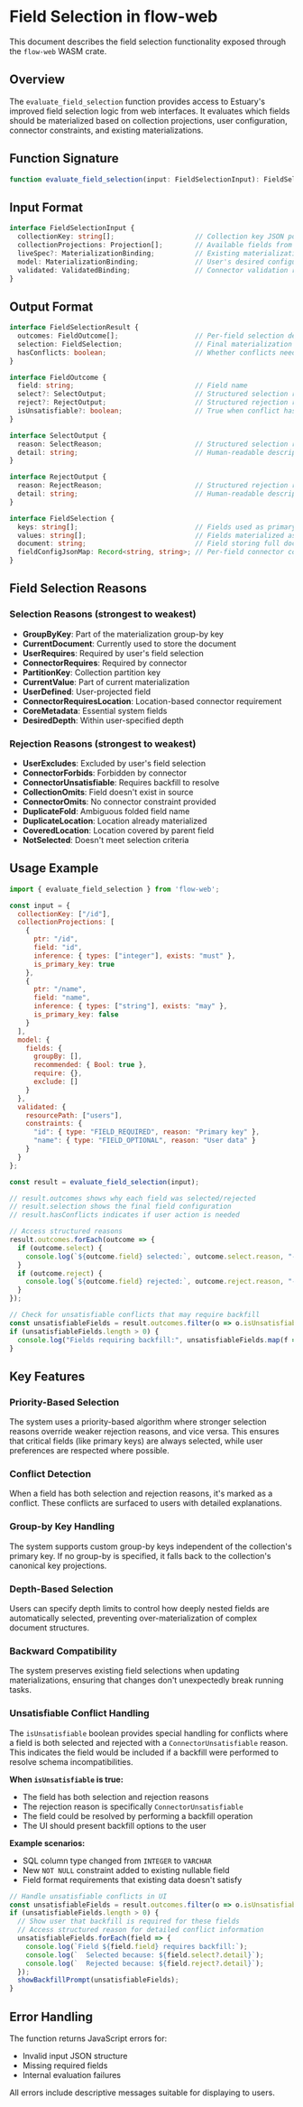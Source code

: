 # Field Selection in flow-web

This document describes the field selection functionality exposed through the `flow-web` WASM crate.

## Overview

The `evaluate_field_selection` function provides access to Estuary's improved field selection logic from web interfaces. It evaluates which fields should be materialized based on collection projections, user configuration, connector constraints, and existing materializations.

## Function Signature

```typescript
function evaluate_field_selection(input: FieldSelectionInput): FieldSelectionResult
```

## Input Format

```typescript
interface FieldSelectionInput {
  collectionKey: string[];                    // Collection key JSON pointers (e.g., ["/id", "/timestamp"])
  collectionProjections: Projection[];        // Available fields from the collection
  liveSpec?: MaterializationBinding;          // Existing materialization (if updating)
  model: MaterializationBinding;              // User's desired configuration
  validated: ValidatedBinding;                // Connector validation results
}
```

## Output Format

```typescript
interface FieldSelectionResult {
  outcomes: FieldOutcome[];                   // Per-field selection details
  selection: FieldSelection;                  // Final materialization configuration
  hasConflicts: boolean;                      // Whether conflicts need resolution
}

interface FieldOutcome {
  field: string;                              // Field name
  select?: SelectOutput;                      // Structured selection reason (if selected)
  reject?: RejectOutput;                      // Structured rejection reason (if rejected)
  isUnsatisfiable?: boolean;                  // True when conflict has ConnectorUnsatisfiable reject reason
}

interface SelectOutput {
  reason: SelectReason;                       // Structured selection reason
  detail: string;                             // Human-readable description
}

interface RejectOutput {
  reason: RejectReason;                       // Structured rejection reason
  detail: string;                             // Human-readable description
}

interface FieldSelection {
  keys: string[];                             // Fields used as primary key
  values: string[];                           // Fields materialized as values
  document: string;                           // Field storing full document (if any)
  fieldConfigJsonMap: Record<string, string>; // Per-field connector configuration
}
```

## Field Selection Reasons

### Selection Reasons (strongest to weakest)
- **GroupByKey**: Part of the materialization group-by key
- **CurrentDocument**: Currently used to store the document
- **UserRequires**: Required by user's field selection
- **ConnectorRequires**: Required by connector
- **PartitionKey**: Collection partition key
- **CurrentValue**: Part of current materialization
- **UserDefined**: User-projected field
- **ConnectorRequiresLocation**: Location-based connector requirement
- **CoreMetadata**: Essential system fields
- **DesiredDepth**: Within user-specified depth

### Rejection Reasons (strongest to weakest)
- **UserExcludes**: Excluded by user's field selection
- **ConnectorForbids**: Forbidden by connector
- **ConnectorUnsatisfiable**: Requires backfill to resolve
- **CollectionOmits**: Field doesn't exist in source
- **ConnectorOmits**: No connector constraint provided
- **DuplicateFold**: Ambiguous folded field name
- **DuplicateLocation**: Location already materialized
- **CoveredLocation**: Location covered by parent field
- **NotSelected**: Doesn't meet selection criteria

## Usage Example

```javascript
import { evaluate_field_selection } from 'flow-web';

const input = {
  collectionKey: ["/id"],
  collectionProjections: [
    {
      ptr: "/id",
      field: "id",
      inference: { types: ["integer"], exists: "must" },
      is_primary_key: true
    },
    {
      ptr: "/name",
      field: "name",
      inference: { types: ["string"], exists: "may" },
      is_primary_key: false
    }
  ],
  model: {
    fields: {
      groupBy: [],
      recommended: { Bool: true },
      require: {},
      exclude: []
    }
  },
  validated: {
    resourcePath: ["users"],
    constraints: {
      "id": { type: "FIELD_REQUIRED", reason: "Primary key" },
      "name": { type: "FIELD_OPTIONAL", reason: "User data" }
    }
  }
};

const result = evaluate_field_selection(input);

// result.outcomes shows why each field was selected/rejected
// result.selection shows the final field configuration
// result.hasConflicts indicates if user action is needed

// Access structured reasons
result.outcomes.forEach(outcome => {
  if (outcome.select) {
    console.log(`${outcome.field} selected:`, outcome.select.reason, "-", outcome.select.detail);
  }
  if (outcome.reject) {
    console.log(`${outcome.field} rejected:`, outcome.reject.reason, "-", outcome.reject.detail);
  }
});

// Check for unsatisfiable conflicts that may require backfill
const unsatisfiableFields = result.outcomes.filter(o => o.isUnsatisfiable);
if (unsatisfiableFields.length > 0) {
  console.log("Fields requiring backfill:", unsatisfiableFields.map(f => f.field));
}
```

## Key Features

### Priority-Based Selection
The system uses a priority-based algorithm where stronger selection reasons override weaker rejection reasons, and vice versa. This ensures that critical fields (like primary keys) are always selected, while user preferences are respected where possible.

### Conflict Detection
When a field has both selection and rejection reasons, it's marked as a conflict. These conflicts are surfaced to users with detailed explanations.

### Group-by Key Handling
The system supports custom group-by keys independent of the collection's primary key. If no group-by is specified, it falls back to the collection's canonical key projections.

### Depth-Based Selection
Users can specify depth limits to control how deeply nested fields are automatically selected, preventing over-materialization of complex document structures.

### Backward Compatibility
The system preserves existing field selections when updating materializations, ensuring that changes don't unexpectedly break running tasks.

### Unsatisfiable Conflict Handling
The `isUnsatisfiable` boolean provides special handling for conflicts where a field is both selected and rejected with a `ConnectorUnsatisfiable` reason. This indicates the field would be included if a backfill were performed to resolve schema incompatibilities.

**When `isUnsatisfiable` is true:**
- The field has both selection and rejection reasons
- The rejection reason is specifically `ConnectorUnsatisfiable`
- The field could be resolved by performing a backfill operation
- The UI should present backfill options to the user

**Example scenarios:**
- SQL column type changed from `INTEGER` to `VARCHAR`
- New `NOT NULL` constraint added to existing nullable field
- Field format requirements that existing data doesn't satisfy

```javascript
// Handle unsatisfiable conflicts in UI
const unsatisfiableFields = result.outcomes.filter(o => o.isUnsatisfiable);
if (unsatisfiableFields.length > 0) {
  // Show user that backfill is required for these fields
  // Access structured reason for detailed conflict information
  unsatisfiableFields.forEach(field => {
    console.log(`Field ${field.field} requires backfill:`);
    console.log(`  Selected because: ${field.select?.detail}`);
    console.log(`  Rejected because: ${field.reject?.detail}`);
  });
  showBackfillPrompt(unsatisfiableFields);
}
```

## Error Handling

The function returns JavaScript errors for:
- Invalid input JSON structure
- Missing required fields
- Internal evaluation failures

All errors include descriptive messages suitable for displaying to users.

